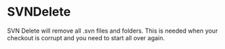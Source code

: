 SVNDelete
=========

SVN Delete will remove all .svn files and folders. This is needed when your checkout is corrupt and you need to start  all over again.
